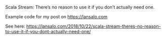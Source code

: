 Scala Stream: There’s no reason to use it if you don’t actually need one.

Example code for my post on https://lansalo.com

See here: https://lansalo.com/2018/10/22/scala-stream-theres-no-reason-to-use-it-if-you-dont-actually-need-one/
